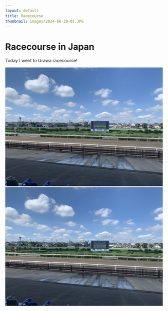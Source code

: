 ```yaml
---
layout: default
title: Racecourse
thumbnail: images/2024-06-29-01.JPG
---
```


# Racecourse in Japan
 
Today I went to Urawa racecourse!

![](/images/2024-06-29-01.JPG)
![](/images/2024-06-29-01.JPG)

